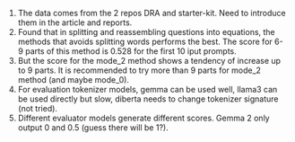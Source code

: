 1. The data comes from the 2 repos DRA and starter-kit. Need to introduce them in the article and reports.
1. Found that in splitting and reassembling questions into equations,
the methods that avoids splitting words performs the best.
The score for 6-9 parts of this method is 0.528 for the first 10 iput prompts.
2. But the score for the mode_2 method shows a tendency of increase
up to 9 parts. It is recommended to try more than 9 parts for mode_2 method (and maybe mode_0).
3. For evaluation tokenizer models, gemma can be used well, llama3 can be used directly but slow, diberta needs to change tokenizer signature (not tried).
4. Different evaluator models generate different scores. Gemma 2 only output 0 and 0.5 (guess there will be 1?). 